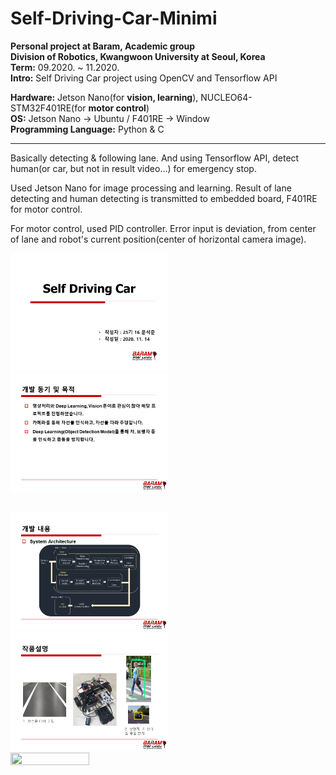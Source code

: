 # Self-Driving-Car-Minimi

**Personal project at Baram, Academic group** </br>
**Division of Robotics, Kwangwoon University at Seoul, Korea** </br>
**Term:** 09.2020. ~ 11.2020. </br>
**Intro:** Self Driving Car project using OpenCV and Tensorflow API

**Hardware:** Jetson Nano(for **vision, learning**), NUCLEO64-STM32F401RE(for **motor control**) </br>
**OS:** Jetson Nano -> Ubuntu / F401RE -> Window </br>
**Programming Language:** Python & C

---

Basically detecting & following lane. And using Tensorflow API, detect human(or car, but not in result video...) for emergency stop.

Used Jetson Nano for image processing and learning. Result of lane detecting and human detecting is transmitted to embedded board, F401RE for motor control.

For motor control, used PID controller. Error input is deviation, from center of lane and robot's current position(center of horizontal camera image).

<p float="left">
    <img src="/result/image/slide1.PNG" width="50%" height="50%"/>
    <img src="/result/image/slide2.PNG" width="50%" height="50%"/>
</p></br>
<img src="/result/image/slide3.PNG" width="50%" height="50%">
<img src="/result/image/slide4.PNG" width="50%" height="50%">
<img src="/result/output2.gif" width="50%" height="50%">
